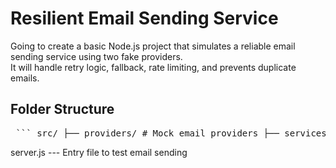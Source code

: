 # Resilient Email Sending Service

Going to create a basic Node.js project that simulates a reliable email sending service using two fake providers.  
It will handle retry logic, fallback, rate limiting, and prevents duplicate emails.


## Folder Structure

<pre lang="markdown"> ``` src/ ├── providers/ # Mock email providers ├── services/ # EmailService logic ├── utils/ # Helpers (retry, rate limit and more...)``` </pre>

server.js --- Entry file to test email sending